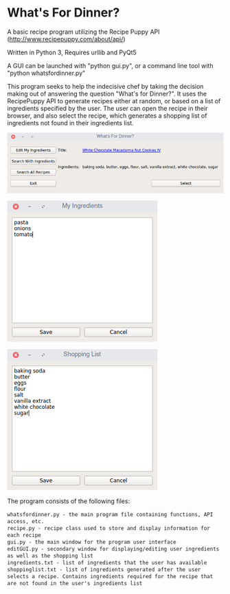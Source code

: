 # What's For Dinner?
A basic recipe program utilizing the Recipe Puppy API (http://www.recipepuppy.com/about/api/)

Written in Python 3, Requires urllib and PyQt5

A GUI can be launched with "python gui.py", or a command line tool with "python whatsfordinner.py"

This program seeks to help the indecisive chef by taking the decision making out of answering the question "What's for Dinner?". It uses the RecipePuppy API to generate recipes either at random, or based on a list of ingredients specified by the user. The user can open the recipe in their browser, and also select the recipe, which generates a shopping list of ingredients not found in their ingredients list.

![Main Screen](/screenshots/recipe.png?raw=true "Screen after the program has generated a recipe")

![Ingredients](/screenshots/ingredients.png?raw=true "Add, edit, or remove ingredients from your list")

![Shopping List](/screenshots/shoppinglist.png?raw=true "Automatically generates a shopping list once a recipe is selected")

The program consists of the following files:

    whatsfordinner.py - the main program file containing functions, API access, etc.
    recipe.py - recipe class used to store and display information for each recipe
    gui.py - the main window for the program user interface
    editGUI.py - secondary window for displaying/editing user ingredients as well as the shopping list
    ingredients.txt - list of ingredients that the user has available
    shoppinglist.txt - list of ingredients generated after the user selects a recipe. Contains ingredients required for the recipe that are not found in the user's ingredients list
